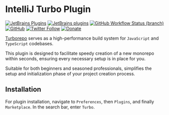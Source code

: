 # IntelliJ Turbo Plugin

[![JetBrains Plugins](https://img.shields.io/jetbrains/plugin/v/22294-turbo)](https://plugins.jetbrains.com/plugin/22294-turbo)
[![JetBrains plugins](https://img.shields.io/jetbrains/plugin/d/22294-turbo)](https://plugins.jetbrains.com/plugin/22294-turbo/versions)
[![GitHub Workflow Status (branch)](https://img.shields.io/github/actions/workflow/status/KartanHQ/intellij-turbo/build.yml?branch=master)](https://github.com/KartanHQ/intellij-turbo/actions/workflows/build.yml)
[![GitHub](https://img.shields.io/github/license/KartanHQ/intellij-turbo)](https://github.com/KartanHQ/intellij-turbo/blob/master/LICENSE)
[![Twitter Follow](https://img.shields.io/badge/follow-%40nekofar-1DA1F2?logo=twitter&style=flat)](https://twitter.com/nekofar)
[![Donate](https://img.shields.io/badge/donate-nekofar.crypto-a2b9bc?logo=ko-fi&logoColor=white)](https://ud.me/nekofar.crypto)


<!-- Plugin description -->
[Turborepo](https://turbo.build/repo) serves as a high-performance build system for `JavaScript` and `TypeScript` codebases.

This plugin is designed to facilitate speedy creation of a new monorepo within seconds, ensuring every necessary setup is in place for you.

Suitable for both beginners and seasoned professionals, simplifies the setup and initialization phase of your project creation process.
<!-- Plugin description end -->

## Installation

For plugin installation, navigate to `Preferences`, then `Plugins`, and finally `Marketplace`. In the search bar, enter `Turbo`.
